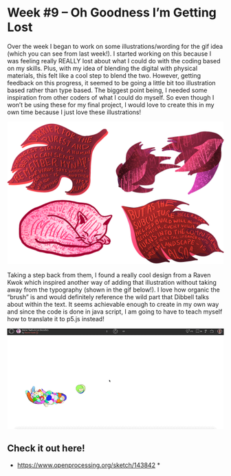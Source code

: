 # Week #9 – Oh Goodness I’m Getting Lost
Over the week I began to work on some illustrations/wording for the gif idea (which you can see from last week!). I started working on this because I was feeling really REALLY lost about what I could do with the coding based on my skills. Plus, with my idea of blending the digital with physical materials, this felt like a cool step to blend the two. However, getting feedback on this progress, it seemed to be going a little bit too illustration based rather than type based. The biggest point being, I needed some inspiration from other coders of what I could do myself. So even though I won’t be using these for my final project, I would love to create this in my own time because I just love these illustrations! 

<img src="illustrations.png">

Taking a step back from them, I found a really cool design from a Raven Kwok which inspired another way of adding that illustration without taking away from the typography (shown in the gif below!). I love how organic the “brush” is and would definitely reference the wild part that Dibbell talks about within the text. It seems achievable enough to create in my own way and since the code is done in java script, I am going to have to teach myself how to translate it to p5.js instead!

<img src="inspobrush.gif">

## Check it out here! ##
* https://www.openprocessing.org/sketch/143842 *

